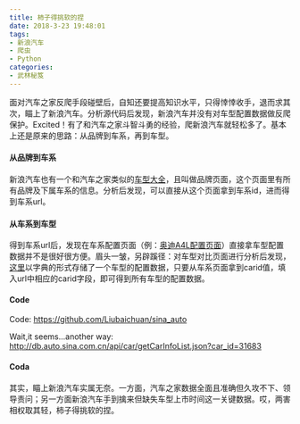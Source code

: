 ```yaml
---
title: 柿子得挑软的捏
date: 2018-3-23 19:48:01
tags:
- 新浪汽车
- 爬虫
- Python
categories:
- 武林秘笈
---
```


面对汽车之家反爬手段碰壁后，自知还要提高知识水平，只得悻悻收手，退而求其次，瞄上了新浪汽车。分析源代码后发现，新浪汽车并没有对车型配置数据做反爬保护。Excited！有了和汽车之家斗智斗勇的经验，爬新浪汽车就轻松多了。基本上还是原来的思路：从品牌到车系，再到车型。

#### 从品牌到车系

新浪汽车也有一个和汽车之家类似的[车型大全](http://db.auto.sina.com.cn/)，且叫做品牌页面，这个页面里有所有品牌及下属车系的信息。分析后发现，可以直接从这个页面拿到车系id，进而得到车系url。

#### 从车系到车型

得到车系url后，发现在车系配置页面（例：[奥迪A4L配置页面](http://db.auto.sina.com.cn/9/peizhi/)）直接拿车型配置数据并不是很好很方便。眉头一皱，另辟蹊径：对车型对比页面进行分析后发现，[这里](http://db.auto.sina.com.cn/api/car/getCompareCarInfo.json?carid=31683)以字典的形式存储了一个车型的配置数据，只要从车系页面拿到carid值，填入url中相应的carid字段，即可得到所有车型的配置数据。

<!-- more -->

#### Code

Code: https://github.com/Liubaichuan/sina_auto

Wait,it seems...another way: http://db.auto.sina.com.cn/api/car/getCarInfoList.json?car_id=31683

#### Coda

其实，瞄上新浪汽车实属无奈。一方面，汽车之家数据全面且准确但久攻不下、领导责问；另一方面新浪汽车手到擒来但缺失车型上市时间这一关键数据。哎，两害相权取其轻，柿子得挑软的捏。

